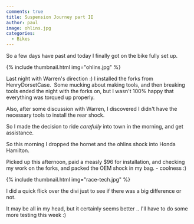 ```yaml
---
comments: true
title: Suspension Journey part II
author: paul
image: ohlins.jpg
categories:
  - Bikes
---
```

So a few days have past and today I finally got on the bike fully set up.

{% include thumbnail.html img="ohlins.jpg" %}

Last night with Warren's direction :) I installed the forks from HenryDorsetCase.  Some mucking about making tools, and then breaking tools ended the night with the forks on, but I wasn't 100% happy that everything was torqued up properly.

Also, after some discussion with Warren, I discovered I didn't have the necessary tools to install the rear shock.

So I made the decision to ride *carefully* into town in the morning, and get assistance.

So this morning I dropped the hornet and the ohlins shock into Honda Hamilton.

Picked up this afternoon, paid a measly $96 for installation, and checking my work on the forks, and packed the OEM shock in my bag. - coolness :)

{% include thumbnail.html img="race-tech.jpg" %}

I did a quick flick over the divi just to see if there was a big difference or not.

It may be all in my head, but it certainly seems better .. I'll have to do some more testing this week :)